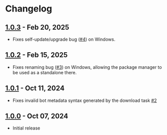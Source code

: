 # Changelog

## [1.0.3](/../../compare/1.0.2...1.0.3) - Feb 20, 2025

- Fixes self-update/upgrade bug  ([#4](https://gitlab.com/valvoid/fusion/php/code/-/issues/4)) on Windows.

## [1.0.2](/../../compare/1.0.1...1.0.2) - Feb 15, 2025
 
- Fixes renaming bug ([#3](https://gitlab.com/valvoid/fusion/php/code/-/issues/3)) on Windows, allowing the package manager to be used as a standalone there.

## [1.0.1](/../../compare/1.0.0...1.0.1) - Oct 11, 2024

- Fixes invalid bot metadata syntax generated by the download task [#2](https://gitlab.com/valvoid/fusion/php/code/-/issues/2)

## [1.0.0](/../../compare/1.0...1.0.1) - Oct 07, 2024

- Initial release